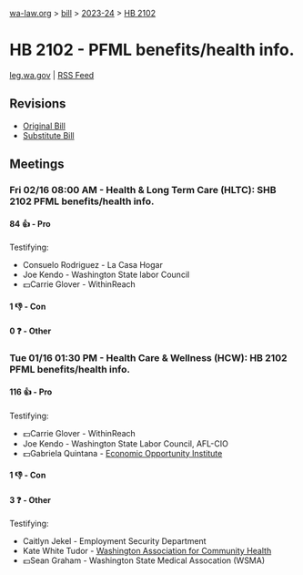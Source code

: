[wa-law.org](/) > [bill](/bill/) > [2023-24](/bill/2023-24/) > [HB 2102](/bill/2023-24/hb/2102/)

# HB 2102 - PFML benefits/health info.
[leg.wa.gov](https://app.leg.wa.gov/billsummary?BillNumber=2102&Year=2023&Initiative=false) | [RSS Feed](./rss.xml)

## Revisions
* [Original Bill](1/)
* [Substitute Bill](S/)

## Meetings
### Fri 02/16 08:00 AM - Health & Long Term Care (HLTC): SHB 2102 PFML benefits/health info.
#### 84 👍 - Pro
Testifying:
* Consuelo Rodriguez - La Casa Hogar
* Joe Kendo - Washington State labor Council
* 💵Carrie Glover - WithinReach

#### 1 👎 - Con

#### 0 ❓ - Other

### Tue 01/16 01:30 PM - Health Care & Wellness (HCW): HB 2102 PFML benefits/health info.
#### 116 👍 - Pro
Testifying:
* 💵Carrie Glover - WithinReach
* Joe Kendo - Washington State Labor Council, AFL-CIO
* 💵Gabriela Quintana - [Economic Opportunity Institute](/org/economic_opportunity_institute/)

#### 1 👎 - Con

#### 3 ❓ - Other
Testifying:
* Caitlyn Jekel - Employment Security Department
* Kate White Tudor - [Washington Association for Community Health](/org/washington_association_for_community_health/)
* 💵Sean Graham - Washington State Medical Assocation (WSMA)
